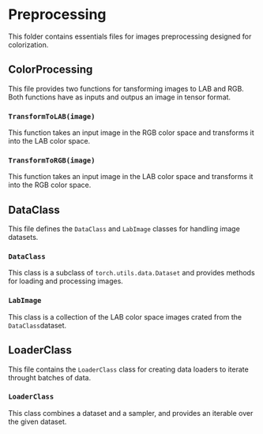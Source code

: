 # Preprocessing
This folder contains essentials files for images preprocessing designed for colorization.

## ColorProcessing
This file provides two functions for tansforming images to LAB and RGB. Both functions have as inputs and outpus an image in tensor format. 
### `TransformToLAB(image)`
This function takes an input image in the RGB color space and transforms it into the LAB color space.
### `TransformToRGB(image)`
This function takes an input image in the LAB color space and transforms it into the RGB color space.

## DataClass
This file defines the `DataClass` and `LabImage` classes for handling image datasets.
### `DataClass`
This class is a subclass of `torch.utils.data.Dataset` and provides methods for loading and processing images.
### `LabImage`
This class is a collection of the LAB color space images crated from the `DataClass`dataset.

## LoaderClass
This file contains the `LoaderClass` class for creating data loaders to iterate throught batches of data.
### `LoaderClass`
This class combines a dataset and a sampler, and provides an iterable over the given dataset.
